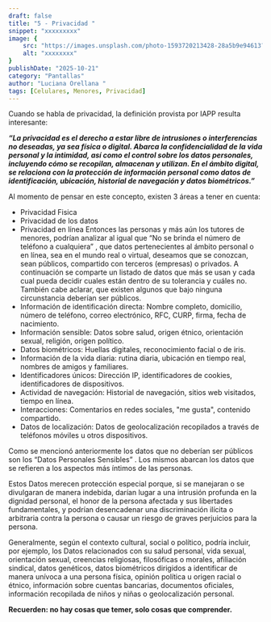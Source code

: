 ```yaml
---
draft: false
title: "5 - Privacidad "
snippet: "xxxxxxxxx"
image: {
    src: "https://images.unsplash.com/photo-1593720213428-28a5b9e94613?&fit=crop&w=430&h=240",
    alt: "xxxxxxxx"
}
publishDate: "2025-10-21"
category: "Pantallas"
author: "Luciana Orellana "
tags: [Celulares, Menores, Privacidad]
---
```

Cuando se habla de privacidad, la definición provista por IAPP resulta interesante:

_**“La privacidad es el derecho a estar libre de intrusiones o interferencias no deseadas, ya sea física o digital. Abarca la confidencialidad de la vida personal y la intimidad, así como el control sobre los datos personales, incluyendo cómo se recopilan, almacenan y utilizan. En el ámbito digital, se relaciona con la protección de información personal como datos de identificación, ubicación, historial de navegación y datos biométricos.”**_

Al momento de pensar en este concepto, existen 3 áreas a tener en cuenta:
- Privacidad Fisica
- Privacidad de los datos
- Privacidad en línea
Entonces las personas y más aún los tutores de menores, podrían analizar al igual que “No se brinda el número de teléfono a cualquiera” , que datos pertenecientes al ámbito personal o en línea, sea en el mundo real o virtual, deseamos que se conozcan, sean públicos, compartido con terceros (empresas) o privados.
A continuación se comparte un listado de datos que más se usan y cada cual pueda decidir cuales están dentro de su tolerancia y cuáles no. También cabe aclarar, que existen algunos que bajo ninguna circunstancia deberían ser públicos.
- Información de identificación directa: Nombre completo, domicilio, número de teléfono, correo electrónico, RFC, CURP, firma, fecha de nacimiento.
- Información sensible: Datos sobre salud, origen étnico, orientación sexual, religión, origen político.
- Datos biométricos: Huellas digitales, reconocimiento facial o de iris.
- Información de la vida diaria: rutina diaria, ubicación en tiempo real, nombres de amigos y familiares.
- Identificadores únicos: Dirección IP, identificadores de cookies, identificadores de dispositivos.
- Actividad de navegación: Historial de navegación, sitios web visitados, tiempo en línea.
- Interacciones: Comentarios en redes sociales, "me gusta", contenido compartido.
- Datos de localización: Datos de geolocalización recopilados a través de teléfonos móviles u otros dispositivos.

Como se mencionó anteriormente los datos que no deberían ser públicos son los  “Datos Personales Sensibles” . Los mismos abarcan los datos que se refieren a los aspectos más íntimos de las personas.

Estos Datos merecen protección especial porque, si se manejaran o se divulgaran de manera indebida, darían lugar a una intrusión profunda en la dignidad personal, el honor de la persona afectada y sus libertades fundamentales, y podrían desencadenar una discriminación ilícita o arbitraria contra la persona o causar un riesgo de graves perjuicios para la persona. 

Generalmente, según el contexto cultural, social o político, podría incluir, por ejemplo, los Datos relacionados con su salud personal, vida sexual, orientación sexual, creencias religiosas, filosóficas o morales, afiliación sindical, datos genéticos, datos biométricos dirigidos a identificar de manera unívoca a una persona física, opinión política u origen racial o étnico, información sobre cuentas bancarias, documentos oficiales, información recopilada de niños y niñas o geolocalización personal.

**Recuerden: no hay cosas que temer, solo cosas que comprender.**
